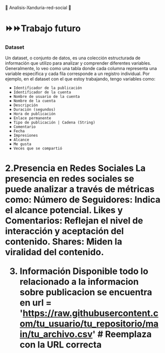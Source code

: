 :construction: Analisis-Xanduria-red-social :construction:
</h2>

<h1>⏩⏩Trabajo futuro</div></h1>

<h3 align=justify>Dataset</h3>
Un dataset, o conjunto de datos, es una colección estructurada de información que utilizo para analizar y comprender diferentes variables. Generalmente, lo veo como una tabla donde cada columna representa una variable específica y cada fila corresponde a un registro individual. Por ejemplo, en el dataset con el que estoy trabajando, tengo variables como:

```
  ⏺ Identificador de la publicación 
  ⏺ Identificador de la cuenta 
  ⏺ Nombre de usuario de la cuenta 
  ⏺ Nombre de la cuenta 
  ⏺ Descripción 
  ⏺ Duración (segundos) 
  ⏺ Hora de publicación 
  ⏺ Enlace permanente 
  ⏺ Tipo de publicación | Cadena (String)
  ⏺ Comentario 
  ⏺ Fecha 
  ⏺ Impresiones 
  ⏺ Alcance 
  ⏺ Me gusta
  ⏺ Veces que se compartió 
 ```
<h1 align="ju"
1. Redes Sociales Actuales
se esta utilizando ña red social de imstagran para evaluar el impacto y seguidores que se estan logrando para el juego, paguina web y marca

2.Presencia en Redes Sociales
La presencia en redes sociales se puede analizar a través de métricas como:
Número de Seguidores: Indica el alcance potencial.
Likes y Comentarios: Reflejan el nivel de interacción y aceptación del contenido.
Shares: Miden la viralidad del contenido.

3. Información Disponible
todo lo relacionado a la informacion sobre publicacion se encuentra en 
url = 'https://raw.githubusercontent.com/tu_usuario/tu_repositorio/main/tu_archivo.csv'  # Reemplaza con la URL correcta


